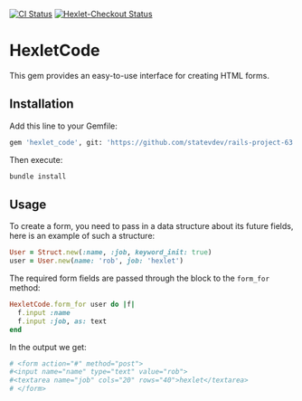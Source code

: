 [![CI Status](https://github.com/statevdev/rails-project-63/actions/workflows/main.yml/badge.svg)](https://github.com/statevdev/rails-project-63/actions)
[![Hexlet-Checkout Status](https://github.com/statevdev/rails-project-63/actions/workflows/hexlet-check.yml/badge.svg)](https://github.com/statevdev/rails-project-63/actions)

# HexletCode

This gem provides an easy-to-use interface for creating HTML forms.

## Installation

Add this line to your Gemfile:

```bash
gem 'hexlet_code', git: 'https://github.com/statevdev/rails-project-63.git'
```

Then execute:

```bash
bundle install
```

## Usage
To create a form, you need to pass in a data structure about its future fields, here is an example of such a structure:
```ruby
User = Struct.new(:name, :job, keyword_init: true)
user = User.new(name: 'rob', job: 'hexlet')
```

The required form fields are passed through the block to the `form_for` method:
```ruby
HexletCode.form_for user do |f|
  f.input :name
  f.input :job, as: text
end
```

In the output we get:
```ruby
# <form action="#" method="post">
#<input name="name" type="text" value="rob">
#<textarea name="job" cols="20" rows="40">hexlet</textarea>
# </form>
```
